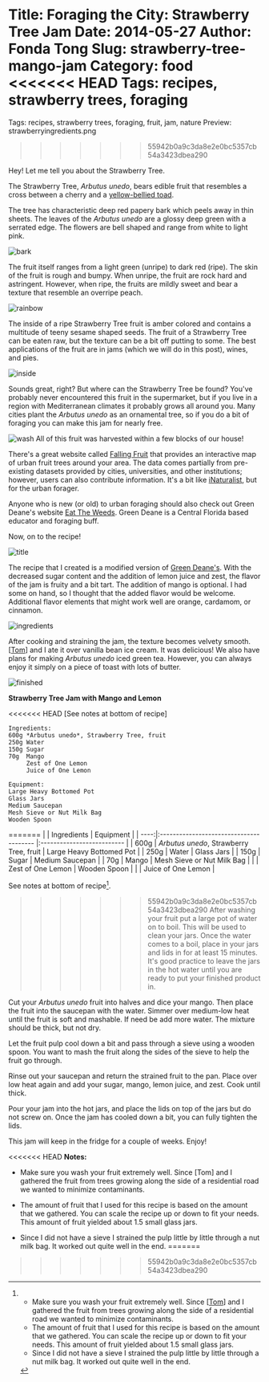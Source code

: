 Title: Foraging the City: Strawberry Tree Jam
Date: 2014-05-27
Author: Fonda Tong
Slug: strawberry-tree-mango-jam
Category: food
<<<<<<< HEAD
Tags: recipes, strawberry trees, foraging
=======
Tags: recipes, strawberry trees, foraging, fruit, jam, nature
Preview: strawberryingredients.png
>>>>>>> 55942b0a9c3da8e2e0bc5357cb54a3423dbea290

Hey! Let me tell you about the Strawberry Tree.

The Strawberry Tree, *Arbutus unedo*, bears edible fruit that resembles a cross between a cherry and a [yellow-bellied toad](http://en.wikipedia.org/wiki/Yellow-bellied_toad).

The tree has characteristic deep red papery bark which peels away in thin sheets. The leaves of the *Arbutus unedo* are a glossy deep green with a serrated edge. The flowers are bell shaped and range from white to light pink.

![bark](images/strawberrybark.png "Papery bark")

The fruit itself ranges from a light green (unripe) to dark red (ripe). The skin of the fruit is rough and bumpy. When unripe, the fruit are rock hard and astringent. However, when ripe, the fruits are mildly sweet and bear a texture that resemble an overripe peach.

![rainbow](images/strawberryrainbow.png "Gradient of unripe to ripe")

The inside of a ripe Strawberry Tree fruit is amber colored and contains a multitude of teeny sesame shaped seeds. The fruit of a Strawberry Tree can be eaten raw, but the texture can be a bit off putting to some. The best applications of the fruit are in jams (which we will do in this post), wines, and pies.

![inside](images/strawberryinside.png "The inside of a Strawberry Tree fruit")

Sounds great, right? But where can the Strawberry Tree be found? You've probably never encountered this fruit in the supermarket, but if you live in a region with Mediterranean climates it probably grows all around you. Many cities plant the *Arbutus unedo* as an ornamental tree, so if you do a bit of foraging you can make this jam for nearly free.

![wash](images/strawberrywash.png)
All of this fruit was harvested within a few blocks of our house!

There's a great website called [Falling Fruit](http://fallingfruit.org/) that provides an interactive map of urban fruit trees around your area. The data comes partially from pre-existing datasets provided by cities, universities, and other institutions; however, users can also contribute information. It's a bit like [iNaturalist](http://www.inaturalist.org/), but for the urban forager.

Anyone who is new (or old) to urban foraging should also check out Green Deane's website [Eat The Weeds](http://www.eattheweeds.com/). Green Deane is a Central Florida based educator and foraging buff.

Now, on to the recipe!

![title](images/strawberrytitle.png)

The recipe that I created is a modified version of [Green Deane's](http://www.eattheweeds.com/the-strawberry-tree-curse-2/). With the decreased sugar content and the addition of lemon juice and zest, the flavor of the jam is fruity and a bit tart. The addition of mango is optional. I had some on hand, so I thought that the added flavor would be welcome. Additional flavor elements that might work well are orange, cardamom, or cinnamon.

![ingredients](images/strawberryingredients.png "I like food")

After cooking and straining the jam, the texture becomes velvety smooth. [[Tom](#)] and I ate it over vanilla bean ice cream. It was delicious! We also have plans for making *Arbutus unedo* iced green tea. However, you can always enjoy it simply on a piece of toast with lots of butter.

![finished](images/strawberryjam.png "The completed jam")

**Strawberry Tree Jam with Mango and Lemon**

<<<<<<< HEAD
[See notes at bottom of recipe]
```
Ingredients:
600g *Arbutus unedo*, Strawberry Tree, fruit
250g Water
150g Sugar
70g  Mango
     Zest of One Lemon
     Juice of One Lemon

Equipment:
Large Heavy Bottomed Pot
Glass Jars
Medium Saucepan
Mesh Sieve or Nut Milk Bag
Wooden Spoon
```
=======
|      | Ingredients                             | Equipment                  |
| ----:|:--------------------------------------- |:-------------------------- |
| 600g | *Arbutus unedo*, Strawberry Tree, fruit | Large Heavy Bottomed Pot   |
| 250g | Water                                   | Glass Jars                 |
| 150g | Sugar                                   | Medium Saucepan            |
|  70g | Mango                                   | Mesh Sieve or Nut Milk Bag |
|      | Zest of One Lemon                       | Wooden Spoon               |
|      | Juice of One Lemon                      |

See notes at bottom of recipe[^1].

>>>>>>> 55942b0a9c3da8e2e0bc5357cb54a3423dbea290
After washing your fruit put a large pot of water on to boil. This will be used to clean your jars. Once the water comes to a boil, place in your jars and lids in for at least 15 minutes. It's good practice to leave the jars in the hot water until you are ready to put your finished product in.

Cut your *Arbutus unedo* fruit into halves and dice your mango. Then place the fruit into the saucepan with the water. Simmer over medium-low heat until the fruit is soft and mashable. If need be add more water. The mixture should be thick, but not dry.

Let the fruit pulp cool down a bit and pass through a sieve using a wooden spoon. You want to mash the fruit along the sides of the sieve to help the fruit go through.

Rinse out your saucepan and return the strained fruit to the pan. Place over low heat again and add your sugar, mango, lemon juice, and zest. Cook until thick.

Pour your jam into the hot jars, and place the lids on top of the jars but do not screw on. Once the jam has cooled down a bit, you can fully tighten the lids.

This jam will keep in the fridge for a couple of weeks. Enjoy!

<<<<<<< HEAD
**Notes:**

* Make sure you wash your fruit extremely well. Since [Tom] and I gathered the fruit from trees growing along the side of a residential road we wanted to minimize contaminants.

* The amount of fruit that I used for this recipe is based on the amount that we gathered. You can scale the recipe up or down to fit your needs. This amount of fruit yielded about 1.5 small glass jars.

* Since I did not have a sieve I strained the pulp little by little through a nut milk bag. It worked out quite well in the end.
=======
[^1]:
    * Make sure you wash your fruit extremely well. Since [[Tom](#)] and I gathered the fruit from trees growing along the side of a residential road we wanted to minimize contaminants.
    * The amount of fruit that I used for this recipe is based on the amount that we gathered. You can scale the recipe up or down to fit your needs. This amount of fruit yielded about 1.5 small glass jars.
    * Since I did not have a sieve I strained the pulp little by little through a nut milk bag. It worked out quite well in the end.
>>>>>>> 55942b0a9c3da8e2e0bc5357cb54a3423dbea290
